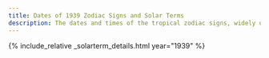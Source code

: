 ```yaml
---
title: Dates of 1939 Zodiac Signs and Solar Terms
description: The dates and times of the tropical zodiac signs, widely used in western astrology, and solar terms of year 1939
---
```

{% include_relative _solarterm_details.html year="1939" %}
